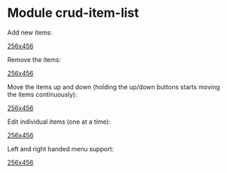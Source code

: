 # Module crud-item-list

Add new items:

[256x456](static/create.gif)

Remove the items:

[256x456](static/delete.gif)

Move the items up and down (holding the up/down buttons starts moving the
items continuously):

[256x456](static/moves.gif)

Edit individual items (one at a time):

[256x456](static/editing.gif)

Left and right handed menu support:

[256x456](static/left_handed.gif)
